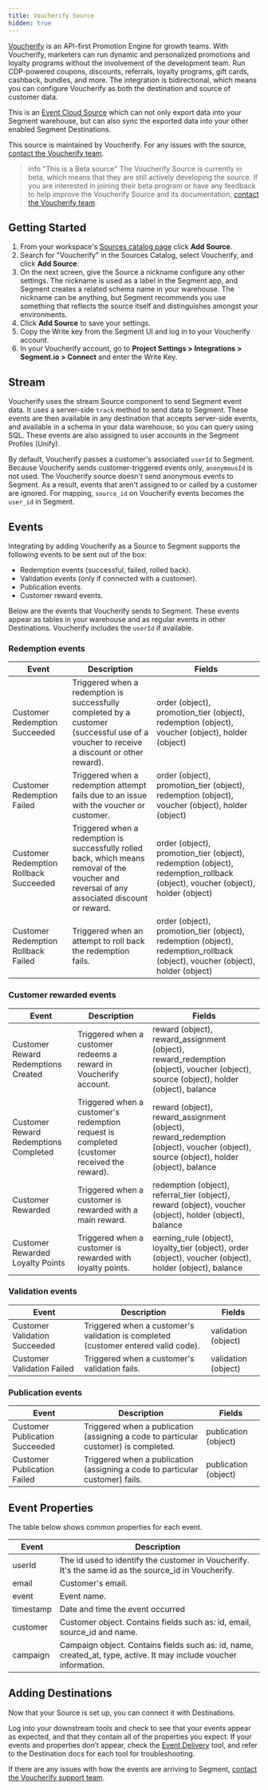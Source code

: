 ```yaml
---
title: Voucherify Source
hidden: true
---
```

[Voucherify](https://voucherify.io/?utm_source=segmentio&utm_medium=docs&utm_campaign=partners) is an API-first Promotion Engine for growth teams. With Voucherify, marketers can run dynamic and personalized promotions and loyalty programs without the involvement of the development team. Run CDP-powered coupons, discounts, referrals, loyalty programs, gift cards, cashback, bundles, and more.
The integration is bidirectional, which means you can configure Voucherify as both the destination and source of customer data.

This is an [Event Cloud Source](/docs/sources/#event-cloud-sources) which can not only export data into your Segment warehouse, but can also sync the exported data into your other enabled Segment Destinations.

This source is maintained by Voucherify. For any issues with the source, [contact the Voucherify team](mailto:support@voucherify.io).

> info "This is a Beta source"
> The Voucherify Source is currently in beta, which means that they are still actively developing the source. If you are interested in joining their beta program or have any feedback to help improve the Voucherify Source and its documentation, [contact the Voucherify team](mailto:support@voucherify.io).

## Getting Started

1. From your workspace's [Sources catalog page](https://app.segment.com/goto-my-workspace/sources/catalog) click **Add Source**.
2. Search for "Voucherify" in the Sources Catalog, select Voucherify, and click **Add Source**.
3. On the next screen, give the Source a nickname configure any other settings. The nickname is used as a label in the Segment app, and Segment creates a related schema name in your warehouse. The nickname can be anything, but Segment recommends you use something that reflects the source itself and distinguishes amongst your environments.
4. Click **Add Source** to save your settings.
5. Copy the Write key from the Segment UI and log in to your Voucherify account. 
6. In your Voucherify account, go to **Project Settings > Integrations > Segment.io > Connect** and enter the Write Key.

## Stream

Voucherify uses the stream Source component to send Segment event data. It uses a server-side `track` method to send data to Segment. These events are then available in any destination that accepts server-side events, and available in a schema in your data warehouse, so you can query using SQL. These events are also assigned to user accounts in the Segment Profiles (Unify). 

By default, Voucherify passes a customer's associated `userId` to Segment. Because Voucherify sends customer-triggered events only, `anonymousId` is not used. The Voucherify source doesn't send anonymous events to Segment. As a result, events that aren't assigned to or called by a customer are ignored. For mapping, `source_id` on Voucherify events becomes the `user_id` in Segment.

## Events
Integrating by adding Voucherify as a Source to Segment supports the following events to be sent out of the box:
- Redemption events (successful, failed, rolled back). 
- Validation events (only if connected with a customer). 
- Publication events.
- Customer reward events.

Below are the events that Voucherify sends to Segment. These events appear as tables in your warehouse and as regular events in other Destinations. Voucherify includes the `userId` if available.

### Redemption events
| Event                                  | Description                                                                                                                                    | Fields                                                                                                                        |
|----------------------------------------|------------------------------------------------------------------------------------------------------------------------------------------------|-------------------------------------------------------------------------------------------------------------------------------|
| Customer Redemption Succeeded          | Triggered when a redemption is successfully completed by a customer (successful use of a voucher to receive a discount or other reward).       | order (object), promotion_tier (object), redemption (object), voucher (object), holder (object)                               |
| Customer Redemption Failed             | Triggered  when a redemption attempt fails due to an issue with the voucher or customer.                                                       | order (object), promotion_tier (object), redemption (object), voucher (object), holder (object)                               |
| Customer Redemption Rollback Succeeded | Triggered when a redemption is successfully rolled back, which means removal of the voucher and reversal of any associated discount or reward. | order (object), promotion_tier (object), redemption (object), redemption_rollback (object), voucher (object), holder (object) |
| Customer Redemption Rollback Failed    | Triggered when an attempt to roll back the redemption fails.                                                                                   | order (object), promotion_tier (object), redemption (object), redemption_rollback (object), voucher (object), holder (object) |

### Customer rewarded events
| Event                                 | Description                                                                                 | Fields                                                                                                                               |
|---------------------------------------|---------------------------------------------------------------------------------------------|--------------------------------------------------------------------------------------------------------------------------------------|
| Customer Reward Redemptions Created   | Triggered when a customer redeems a reward in Voucherify account.                           | reward (object), reward_assignment (object), reward_redemption (object), voucher (object), source (object), holder (object), balance |
| Customer Reward Redemptions Completed | Triggered when a customer's redemption request is completed (customer received the reward). | reward (object), reward_assignment (object), reward_redemption (object), voucher (object), source (object), holder (object), balance |
| Customer Rewarded                     | Triggered when a customer is rewarded with a main reward.                                   | redemption (object),  referral_tier (object), reward (object), voucher (object), holder (object), balance                            |
| Customer Rewarded Loyalty Points      | Triggered when a customer is rewarded with loyalty points.                                  | earning_rule (object),  loyalty_tier (object), order (object), voucher (object), holder (object), balance                            |

### Validation events
| Event                         | Description                                                                        | Fields              |
|-------------------------------|------------------------------------------------------------------------------------|---------------------|
| Customer Validation Succeeded | Triggered when a customer's validation is completed (customer entered valid code). | validation (object) |
| Customer Validation Failed    | Triggered when a customer's validation fails.                                      | validation (object) |

### Publication events
| Event                          | Description                                                                          | Fields               |
|--------------------------------|--------------------------------------------------------------------------------------|----------------------|
| Customer Publication Succeeded | Triggered when a publication (assigning a code to particular customer) is completed. | publication (object) |
| Customer Publication Failed    | Triggered when a publication (assigning a code to particular customer) fails.        | publication (object) |


## Event Properties

The table below shows common properties for each event.

| Event     | Description                                                                                                       |
|-----------|-------------------------------------------------------------------------------------------------------------------|
| userId    | The id used to identify the customer in Voucherify. It's the same id as the source_id in Voucherify.              |
| email     | Customer's email.                                                                                                 |
| event     | Event name.                                                                                                       |
| timestamp | Date and time the event occurred                                                                                  |
| customer  | Customer object. Contains fields such as: id, email, source_id and name.                                          |
| campaign  | Campaign object. Contains fields such as: id, name, created_at, type, active. It may include voucher information. |

## Adding Destinations

Now that your Source is set up, you can connect it with Destinations.

Log into your downstream tools and check to see that your events appear as expected, and that they contain all of the properties you expect. If your events and properties don’t appear, check the [Event Delivery](/docs/connections/event-delivery/) tool, and refer to the Destination docs for each tool for troubleshooting.

If there are any issues with how the events are arriving to Segment, [contact the Voucherify support team](mailto:support@voucherify.io).
